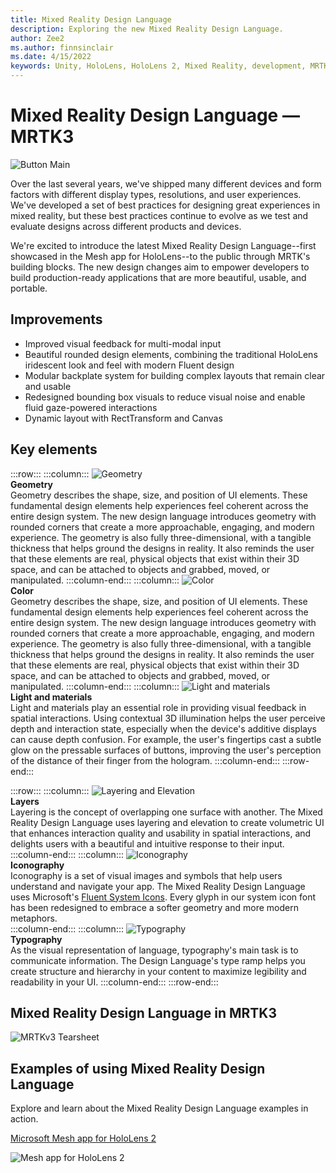 ```yaml
---
title: Mixed Reality Design Language
description: Exploring the new Mixed Reality Design Language.
author: Zee2
ms.author: finnsinclair
ms.date: 4/15/2022
keywords: Unity, HoloLens, HoloLens 2, Mixed Reality, development, MRTK, MRTK3, design, UI, design language, UX
---
```


# Mixed Reality Design Language &#8212; MRTK3

![Button Main](../../../mrtk3-overview/images/UXBuildingBlocks/MRTK_UX_v3_Button.png)

Over the last several years, we've shipped many different devices and form factors with different display types, resolutions, and user experiences. We've developed a set of best practices for designing great experiences in mixed reality, but these best practices continue to evolve as we test and evaluate designs across different products and devices. 

We're excited to introduce the latest Mixed Reality Design Language--first showcased in the Mesh app for HoloLens--to the public through MRTK's building blocks. The new design changes aim to empower developers to build production-ready applications that are more beautiful, usable, and portable. 

## Improvements

- Improved visual feedback for multi-modal input
- Beautiful rounded design elements, combining the traditional HoloLens iridescent look and feel with modern Fluent design
- Modular backplate system for building complex layouts that remain clear and usable
- Redesigned bounding box visuals to reduce visual noise and enable fluid gaze-powered interactions
- Dynamic layout with RectTransform and Canvas

## Key elements

:::row:::
    :::column:::
        ![Geometry](../../../mrtk3-overview/images/UXBuildingBlocks/MRDL_Elements_Geometry.png) <br>
        **Geometry**<br>
        Geometry describes the shape, size, and position of UI elements. These fundamental design elements help experiences feel coherent across the entire design system. The new design language introduces geometry with rounded corners that create a more approachable, engaging, and modern experience. The geometry is also fully three-dimensional, with a tangible thickness that helps ground the designs in reality. It also reminds the user that these elements are real, physical objects that exist within their 3D space, and can be attached to objects and grabbed, moved, or manipulated.
    :::column-end:::
    :::column:::
        ![Color](../../../mrtk3-overview/images/UXBuildingBlocks/MRDL_Elements_Color.png) <br>
        **Color**<br>
        Geometry describes the shape, size, and position of UI elements. These fundamental design elements help experiences feel coherent across the entire design system. The new design language introduces geometry with rounded corners that create a more approachable, engaging, and modern experience. The geometry is also fully three-dimensional, with a tangible thickness that helps ground the designs in reality. It also reminds the user that these elements are real, physical objects that exist within their 3D space, and can be attached to objects and grabbed, moved, or manipulated.
    :::column-end:::
    :::column:::
        ![Light and materials](../../../mrtk3-overview/images/UXBuildingBlocks/MRDL_Elements_Light.png) <br>
        **Light and materials**<br>
        Light and materials play an essential role in providing visual feedback in spatial interactions. Using contextual 3D illumination helps the user perceive depth and interaction state, especially when the device's additive displays can cause depth confusion. For example, the user's fingertips cast a subtle glow on the pressable surfaces of buttons, improving the user's perception of the distance of their finger from the hologram.
    :::column-end:::
:::row-end:::

:::row:::
    :::column:::
        ![Layering and Elevation](../../../mrtk3-overview/images/UXBuildingBlocks/MRDL_Elements_Layering.png) <br>
        **Layers**<br>
        Layering is the concept of overlapping one surface with another. The Mixed Reality Design Language uses layering and elevation to create volumetric UI that enhances interaction quality and usability in spatial interactions, and delights users with a beautiful and intuitive response to their input.
    :::column-end:::
    :::column:::
        ![Iconography](../../../mrtk3-overview/images/UXBuildingBlocks/MRDL_Elements_Iconography.png) <br>
        **Iconography**<br>
        Iconography is a set of visual images and symbols that help users understand and navigate your app. The Mixed Reality Design Language uses Microsoft's [Fluent System Icons](https://github.com/microsoft/fluentui-system-icons). Every glyph in our system icon font has been redesigned to embrace a softer geometry and more modern metaphors.  
    :::column-end:::
    :::column:::
        ![Typography](../../../mrtk3-overview/images/UXBuildingBlocks/MRDL_Elements_Typography.png) <br>
        **Typography**<br>
        As the visual representation of language, typography's main task is to communicate information. The Design Language's type ramp helps you create structure and hierarchy in your content to maximize legibility and readability in your UI.
    :::column-end:::
:::row-end:::

## Mixed Reality Design Language in MRTK3

![MRTKv3 Tearsheet](../../../mrtk3-overview/images/UXBuildingBlocks/MRDL_MRTKv3_Tearsheet.png)<br>

## Examples of using Mixed Reality Design Language

Explore and learn about the Mixed Reality Design Language examples in action.

[Microsoft Mesh app for HoloLens 2](https://techcommunity.microsoft.com/t5/mixed-reality-blog/microsoft-mesh-app-august-2021-update-new-features/ba-p/2746856)

![Mesh app for HoloLens 2](../../../mrtk3-overview/images/UXBuildingBlocks/MRDL_MeshApp.png)<br>
